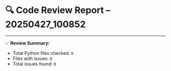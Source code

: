 # 🔍 Code Review Report – 20250427_100852

---

✅ **Review Summary:**
- Total Python files checked: `0`
- Files with issues: `0`
- Total issues found: `0`
